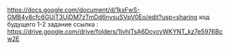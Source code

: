 https://docs.google.com/document/d/1ksFwS-GMB4y8cfc6GUjT3UjDM7zTmDd6nysuSVpV0Eo/edit?usp=sharing код будущего 1-2 задание 
ссылка : https://drive.google.com/drive/folders/1IvhlTsA6DcycyWKYNT_kz7e5976Bcw2E
